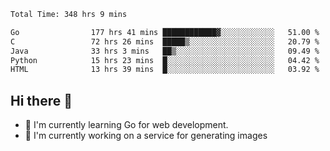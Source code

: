 <!--START_SECTION:waka-->

```txt
Total Time: 348 hrs 9 mins

Go                177 hrs 41 mins ████████████▓░░░░░░░░░░░░   51.00 %
C                 72 hrs 26 mins  █████▒░░░░░░░░░░░░░░░░░░░   20.79 %
Java              33 hrs 3 mins   ██▒░░░░░░░░░░░░░░░░░░░░░░   09.49 %
Python            15 hrs 23 mins  █░░░░░░░░░░░░░░░░░░░░░░░░   04.42 %
HTML              13 hrs 39 mins  █░░░░░░░░░░░░░░░░░░░░░░░░   03.92 %
```

<!--END_SECTION:waka-->

## Hi there 👋
- 🌱 I'm currently learning Go for web development.
- 🔭 I'm currently working on a service for generating images 

<!--
**prorok210/prorok210** is a ✨ _special_ ✨ repository because its `README.md` (this file) appears on your GitHub profile.

Here are some ideas to get you started:

- 🔭 I’m currently working on ...
- 🌱 I’m currently learning ...
- 👯 I’m looking to collaborate on ...
- 🤔 I’m looking for help with ...
- 💬 Ask me about ...
- 📫 How to reach me: ...
- 😄 Pronouns: ...
- ⚡ Fun fact: ...
-->
